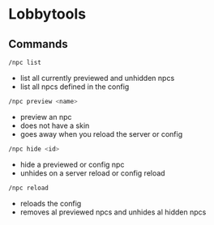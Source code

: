 # Lobbytools

## Commands

```sh
/npc list
```
* list all currently previewed and unhidden npcs
* list all npcs defined in the config

```sh
/npc preview <name>
```

* preview an npc 
* does not have a skin
* goes away when you reload the server or config

```sh
/npc hide <id>
```

* hide a previewed or config npc
* unhides on a server reload or config reload

```sh
/npc reload
```

* reloads the config
* removes al previewed npcs and unhides al hidden npcs
